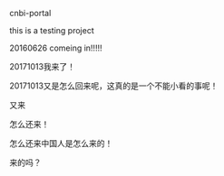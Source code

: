 cnbi-portal


this is a testing project

20160626 comeing in!!!!!

20171013我来了！

20171013又是怎么回来呢，这真的是一个不能小看的事呢！

又来

怎么还来！

怎么还来中国人是怎么来的！

来的吗？
